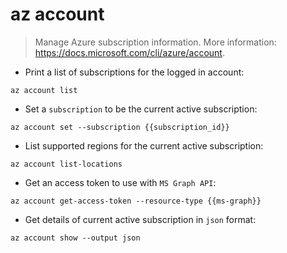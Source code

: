 # az account

> Manage Azure subscription information.
> More information: <https://docs.microsoft.com/cli/azure/account>.

- Print a list of subscriptions for the logged in account:

`az account list`

- Set a `subscription` to be the current active subscription:

`az account set --subscription {{subscription_id}}`

- List supported regions for the current active subscription:

`az account list-locations`

- Get an access token to use with `MS Graph API`:

`az account get-access-token --resource-type {{ms-graph}}`

- Get details of current active subscription in `json` format:

`az account show --output json`
